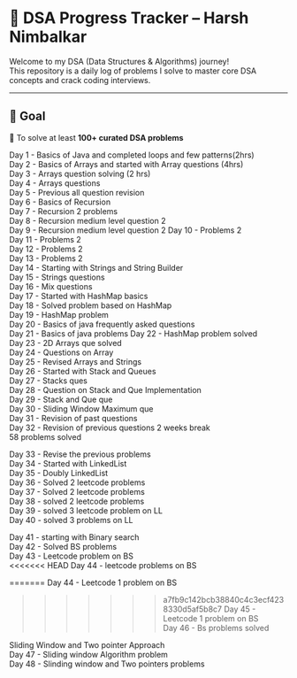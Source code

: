 # 🧠 DSA Progress Tracker – Harsh Nimbalkar

Welcome to my DSA (Data Structures & Algorithms) journey!  
This repository is a daily log of problems I solve to master core DSA concepts and crack coding interviews.

---

## 🚀 Goal

🎯 To solve at least **100+ curated DSA problems**

Day 1 - Basics of Java and completed loops and few patterns(2hrs)  
Day 2 - Basics of Arrays and started with Array questions (4hrs)  
Day 3 - Arrays question solving (2 hrs)  
Day 4 - Arrays questions  
Day 5 - Previous all question revision  
Day 6 - Basics of Recursion  
Day 7 - Recursion 2 problems  
Day 8 - Recursion medium level question 2  
Day 9 - Recursion medium level question 2
Day 10 - Problems 2  
Day 11 - Problems 2  
Day 12 - Problems 2  
Day 13 - Problems 2  
Day 14 - Starting with Strings and String Builder  
Day 15 - Strings questions  
Day 16 - Mix questions  
Day 17 - Started with HashMap basics  
Day 18 - Solved problem based on HashMap  
Day 19 - HashMap problem  
Day 20 - Basics of java frequently asked questions  
Day 21 - Basics of java problems 
Day 22 - HashMap problem solved  
Day 23 - 2D Arrays que solved    
Day 24 - Questions on Array  
Day 25 - Revised Arrays and Strings  
Day 26 - Started with Stack and Queues  
Day 27 - Stacks ques  
Day 28 - Question on Stack and Que Implementation  
Day 29 - Stack and Que que  
Day 30 - Sliding Window Maximum que  
Day 31 - Revision of past questions  
Day 32 - Revision of previous questions 
2 weeks break   
58 problems solved  

Day 33 - Revise the previous problems   
Day 34 - Started with LinkedList  
Day 35 - Doubly LinkedList  
Day 36 - Solved 2 leetcode problems  
Day 37 - Solved 2 leetcode problems  
Day 38 - solved 2 leetcode problems  
Day 39 - solved 3 leetcode problem on LL  
Day 40 - solved 3 problems on LL    

Day 41 - starting with Binary search  
Day 42 - Solved BS problems  
Day 43 - Leetcode problem on BS  
<<<<<<< HEAD
Day 44 - leetcode problems on BS  

=======
Day 44 - Leetcode 1 problem on BS
>>>>>>> a7fb9c142bcb38840c4c3ecf4238330d5af5b8c7
Day 45 - Leetcode 1 problem on BS  
Day 46 - Bs problems solved  

Sliding Window and Two pointer Approach  
Day 47 - Sliding window Algorithm problem  
Day 48 - Slinding window and Two pointers problems






  










